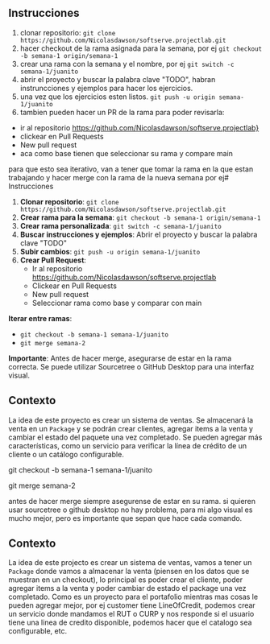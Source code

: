 ## Instrucciones

1. clonar repositorio: `git clone https://github.com/Nicolasdawson/softserve.projectlab.git `
2. hacer checkout de la rama asignada para la semana, por ej `git checkout -b semana-1 origin/semana-1`
3. crear una rama con la semana y el nombre, por ej `git switch -c semana-1/juanito`
4. abrir el proyecto y buscar la palabra clave "TODO", habran instruncciones y ejemplos para hacer los ejercicios.
5. una vez que los ejercicios esten listos. `git push -u origin semana-1/juanito`
6. tambien pueden hacer un PR de la rama para poder revisarla:

* ir al repositorio https://github.com/Nicolasdawson/softserve.projectlab}
* clickear en Pull Requests
* New pull request
* aca como base tienen que seleccionar su rama y compare main

para que esto sea iterativo, van a tener que tomar la rama en la que estan trabajando y hacer merge con la rama de la nueva semana por ej# Instrucciones

1. **Clonar repositorio**: `git clone https://github.com/Nicolasdawson/softserve.projectlab.git`
2. **Crear rama para la semana**: `git checkout -b semana-1 origin/semana-1`
3. **Crear rama personalizada**: `git switch -c semana-1/juanito`
4. **Buscar instrucciones y ejemplos**: Abrir el proyecto y buscar la palabra clave "TODO"
5. **Subir cambios**: `git push -u origin semana-1/juanito`
6. **Crear Pull Request**: 
    * Ir al repositorio https://github.com/Nicolasdawson/softserve.projectlab
    * Clickear en Pull Requests
    * New pull request
    * Seleccionar rama como base y comparar con main

**Iterar entre ramas**:

* `git checkout -b semana-1 semana-1/juanito`
* `git merge semana-2`

**Importante**: Antes de hacer merge, asegurarse de estar en la rama correcta. Se puede utilizar Sourcetree o GitHub Desktop para una interfaz visual.

## Contexto

La idea de este proyecto es crear un sistema de ventas. Se almacenará la venta en un `Package` y se podrán crear clientes, agregar items a la venta y cambiar el estado del paquete una vez completado. Se pueden agregar más características, como un servicio para verificar la línea de crédito de un cliente o un catálogo configurable.

git checkout -b semana-1 semana-1/juanito

git merge semana-2

antes de hacer merge siempre asegurense de estar en su rama. si quieren usar sourcetree o github desktop no hay problema, para mi algo visual es mucho mejor, pero es importante que sepan que hace cada comando.

## Contexto

La idea de este projecto es crear un sistema de ventas, vamos a tener un `Package` donde vamos a almacenar la venta (piensen en los datos que se muestran en un checkout), lo principal es poder crear el cliente, poder agregar items a la venta y poder cambiar de estado el package una vez completado. Como es un proyecto para el portafolio mientras mas cosas le pueden agregar mejor, por ej customer tiene LineOfCredit, podemos crear un servicio donde mandamos el RUT o CURP y nos responde si el usuario tiene una linea de credito disponible, podemos hacer que el catalogo sea configurable, etc.


